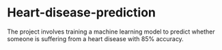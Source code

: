 # Heart-disease-prediction
The project involves training a machine learning model to predict whether someone is suffering from a heart disease with 85% accuracy.
